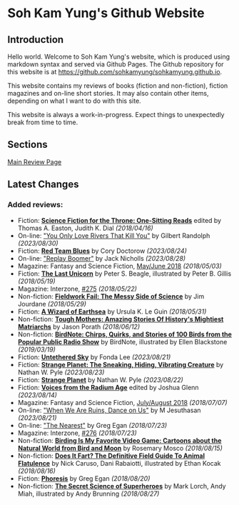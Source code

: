 # Soh Kam Yung's Github Website

## Introduction

Hello world. Welcome to Soh Kam Yung's website, which is produced using markdown syntax and served via Github Pages. The Github repository for this website is at <https://github.com/sohkamyung/sohkamyung.github.io>.

This website contains my reviews of books (fiction and non-fiction), fiction magazines and on-line short stories. It may also contain other items, depending on what I want to do with this site.

This website is always a work-in-progress. Expect things to unexpectedly break from time to time.

## Sections

[Main Review Page](reviews/README.md)

## Latest Changes

### Added reviews:
- Fiction: [**Science Fiction for the Throne: One-Sitting Reads**](reviews/fiction/2018/20180416-SFForTheThrone.md) edited by Thomas A. Easton, Judith K. Dial *(2018/04/16)*
- On-line: ["You Only Love Rivers That Kill You"](reviews/online/2023/20230830-LoveRiversThatKillYou.md) by Gilbert Randolph *(2023/08/30)*
- Fiction: [**Red Team Blues**](reviews/fiction/2023/20230824-RedTeamBlues.md) by Cory Doctorow *(2023/08/24)*
- On-line: ["Replay Boomer"](reviews/online/2023/20230828-ReplayBoomer.md) by Jack Nicholls *(2023/08/28)*
- Magazine: Fantasy and Science Fiction, [May/June 2018](reviews/magazines/FantasyAndScienceFiction/20180503-FSF201805.md) *(2018/05/03)*
- Fiction: [**The Last Unicorn**](reviews/fiction/2018/20180519-LastUnicorn.md) by Peter S. Beagle, illustrated by Peter B. Gillis *(2018/05/19)*
- Magazine: Interzone, [#275](reviews/magazines/Interzone/20180522-Interzone275.md) *(2018/05/22)*
- Non-fiction: [**Fieldwork Fail: The Messy Side of Science**](reviews/nonfiction/2018/20180529-FieldworkFail.md) by Jim Jourdane *(2018/05/29)*
- Fiction: [**A Wizard of Earthsea**](reviews/fiction/2018/20180531-WizardEarthsea.md) by Ursula K. Le Guin *(2018/05/31)*
- Non-fiction: [**Tough Mothers: Amazing Stories Of History's Mightiest Matriarchs**](reviews/nonfiction/2018/20180612-ToughMothers.md) by Jason Porath *(2018/06/12)*
- Non-fiction: [**BirdNote: Chirps, Quirks, and Stories of 100 Birds from the Popular Public Radio Show**](reviews/nonfiction/2019/20190319-BirdNote.md) by BirdNote, illustrated by Ellen Blackstone *(2019/03/19)*
- Fiction: [**Untethered Sky**](reviews/fiction/2023/20230821-UntetheredSky.md) by Fonda Lee *(2023/08/21)*
- Fiction: [**Strange Planet: The Sneaking, Hiding, Vibrating Creature**](reviews/fiction/2023/20230823-SneakingHidingVibratingCreature.md) by Nathan W. Pyle *(2023/08/23)*
- Fiction: [**Strange Planet**](reviews/fiction/2023/20230822-StrangePlanet.md) by Nathan W. Pyle *(2023/08/22)*
- Fiction: [**Voices from the Radium Age**](reviews/fiction/2023/20230814-VoicesRadiumAge.md) edited by Joshua Glenn *(2023/08/14)*
- Magazine: Fantasy and Science Fiction, [July/August 2018](reviews/magazines/FantasyAndScienceFiction/20180707-FSF201807.md) *(2018/07/07)*
- On-line: ["When We Are Ruins, Dance on Us"](reviews/online/2023/20230821-WhenWeAreRuins.md) by M Jesuthasan *(2023/08/21)*
- On-line: ["The Nearest"](reviews/online/2018/20180723-TheNearest.md) by Greg Egan *(2018/07/23)*
- Magazine: Interzone, [#276](reviews/magazines/Interzone/20180723-Interzone276.md) *(2018/07/23)*
- Non-fiction: [**Birding Is My Favorite Video Game: Cartoons about the Natural World from Bird and Moon**](reviews/nonfiction/2018/20180815-BirdingFavouriteVideoGame.md) by Rosemary Mosco *(2018/08/15)*
- Non-fiction: [**Does It Fart? The Definitive Field Guide To Animal Flatulence**](reviews/nonfiction/2018/20180816-DoesItFart.md) by Nick Caruso, Dani Rabaiotti, illustrated by Ethan Kocak *(2018/08/16)*
- Fiction: [**Phoresis**](reviews/fiction/2018/20180820-Phoresis.md) by Greg Egan *(2018/08/20)*
- Non-fiction: [**The Secret Science of Superheroes**](reviews/nonfiction/2018/20180827-SecretScienceSuperheroes.md) by Mark Lorch, Andy Miah, illustrated by Andy Brunning *(2018/08/27)*
